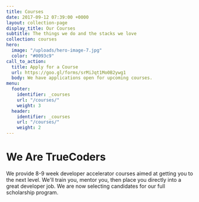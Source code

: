 ```yaml
---
title: Courses
date: 2017-09-12 07:39:00 +0000
layout: collection-page
display_title: Our Courses
subtitle: The things we do and the stacks we love
collection: courses
hero:
  image: "/uploads/hero-image-7.jpg"
  color: "#0093c9"
call_to_action:
  title: Apply for a Course
  url: https://goo.gl/forms/srMiJqt1Mo0B2ywg1
  body: We have applications open for upcoming courses.
menu:
  footer:
    identifier: _courses
    url: "/courses/"
    weight: 3
  header:
    identifier: _courses
    url: "/courses/"
    weight: 2
---
```


# We Are TrueCoders

We provide 8-9 week developer accelerator courses aimed at getting you to the next level. We'll train you, mentor you, then place you directly into a great developer job. We are now selecting candidates for our full scholarship program.
